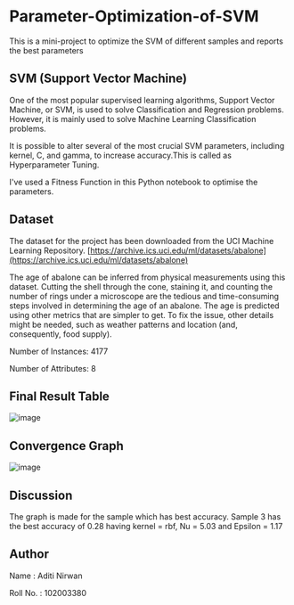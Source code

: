 # Parameter-Optimization-of-SVM
This is a mini-project to optimize the SVM of different samples and reports the best parameters

## SVM (Support Vector Machine) 

One of the most popular supervised learning algorithms, Support Vector Machine, or SVM, is used to solve Classification and Regression problems. However, it is mainly used to solve Machine Learning Classification problems.

It is possible to alter several of the most crucial SVM parameters, including kernel, C, and gamma, to increase accuracy.This is called as Hyperparameter Tuning.

I've used a Fitness Function in this Python notebook to optimise the parameters.

## Dataset

The dataset for the project has been downloaded from the UCI Machine Learning Repository.
[https://archive.ics.uci.edu/ml/datasets/abalone](https://archive.ics.uci.edu/ml/datasets/abalone)

The age of abalone can be inferred from physical measurements using this dataset. Cutting the shell through the cone, staining it, and counting the number of rings under a microscope are the tedious and time-consuming steps involved in determining the age of an abalone. The age is predicted using other metrics that are simpler to get. To fix the issue, other details might be needed, such as weather patterns and location (and, consequently, food supply). 

Number of Instances: 4177

Number of Attributes: 8

## Final Result Table

![image](https://user-images.githubusercontent.com/72340988/233160559-26ae43f0-61ef-4c06-9787-ea04fd00bffa.png)


## Convergence Graph

![image](https://user-images.githubusercontent.com/72340988/233160706-414d5521-fde0-4e5e-a265-19c58c7aad0c.png)


## Discussion

The graph is made for the sample which has best accuracy. Sample 3 has the best accuracy of 0.28 having kernel = rbf, Nu = 5.03 and Epsilon = 1.17


## Author

Name : Aditi Nirwan

Roll No. : 102003380

